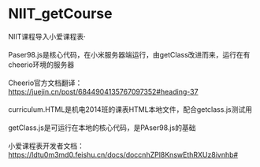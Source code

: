 # NIIT_getCourse
NIIT课程导入小爱课程表·<br>  
Paser98.js是核心代码，在小米服务器端运行，由getClass改进而来，运行在有cheerio环境的服务器<br>  
Cheerio官方文档翻译：https://juejin.cn/post/6844904135767097352#heading-37<br>  
curriculum.HTML是机电2014班的课表HTML本地文件，配合getclass.js测试用<br>  
getClass.js是可运行在本地的核心代码，是PAser98.js的基础<br>  
小爱课程表开发者文档：https://ldtu0m3md0.feishu.cn/docs/doccnhZPl8KnswEthRXUz8ivnhb#<br>  
